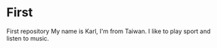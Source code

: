 # First
First repository
My name is Karl, I'm from Taiwan.
I like to play sport and listen to music. 
